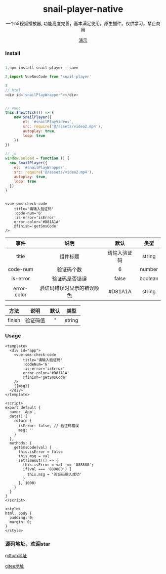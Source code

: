 

<div align='center'>

# snail-player-native
一个h5视频播放器, 功能高度完善，基本满足使用。原生插件。仅供学习，禁止商用



[//]: # ([![license]&#40;https://img.shields.io/badge/license-MIT-yellowgreen&#41;]&#40;LICENSE&#41;)
[//]: # ([![npm]&#40;https://img.shields.io/badge/npm-vue2.6.11-blue&#41;]&#40;https://www.npmjs.com/package/vue-sms-check-code&#41;)


[演示]()


<div align='left'>


<h3>Install</h3>

```js

1,npm install snail-player --save

2,import VueSmsCode from 'snail-player'

3
// html
<div id='snailPlayWrapper'></div>


// vue:
this.$nextTick(() => {
    new SnailPlayer({
        el: '#snailPlayVideos',
        src: require('@/assets/video2.mp4'),
        autoplay: true,
        loop: true
    })
})

// js
window.onload = function () {
  new SnailPlayer({
    el: '#snailPlayWrapper',
    src: require('@/assets/video2.mp4'),
    autoplay: true,
    loop: true
  })
}

```

```vue

<vue-sms-check-code
    title='请输入验证码' 
    :code-num='6'
    :is-error='isError'
    error-color='#D81A1A'
    @finish='getSmsCode'
/>
```

| 事件  |  说明  | 默认  |  类型
|:----: |:----: |:----: | :----: 
| title    | 组件标题   | 请输入验证码 | string
| code-num | 验证码个数 | 6   | number
| is-error | 验证码是否错误 | false | boolean
| error-color | 验证码错误时显示的错误颜色 | #D81A1A | string


| 方法          | 说明   | 默认   |  类型
|:----: |:----: |:----: | :----: 
| finish       | 验证码值 | '' | string



<h3>Usage</h3>

```vue
<template>
  <div id="app">
    <vue-sms-check-code
        title='请输入验证码'
        :codeNum='6'
        :is-error='isError'
        error-color='#D81A1A'
        @finish='getSmsCode'
    />
    {{msg}}
  </div>
</template>

<script>
export default {
  name: 'App',
  data() {
    return {
      isError: false, // 验证码错误
      msg: ''
    }
  },
  methods: {
    getSmsCode(val) {
      this.isError = false
      this.msg = val
      setTimeout(() => {
        this.isError = val !== '888888';
        if(val === '888888') {
          this.msg = '验证码输入成功'
        }
      }, 1000)
    }
  }
}
</script>

<style>
html, body {
  padding: 0;
  margin: 0;
}
</style>

```

</div>

</div>

<h3>源码地址，欢迎star</h3>

[github地址](https://github.com/snail-boy/vue-sms-check-code)

[gitee地址](https://gitee.com/snailwebboy/vue-sms-check-code)
